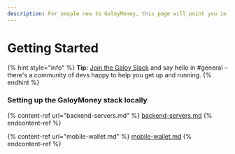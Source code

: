 ```yaml
---
description: For people new to GaloyMoney, this page will point you in the right direction.
---
```


# Getting Started

{% hint style="info" %}
**Tip:** [Join the Galoy Slack](https://join.slack.com/t/galoymoney-workspace/shared\_invite/zt-rvnhsdb5-72AZCD\_jzw6\_Q05aCs0SgA) and say hello in #general – there's a community of devs happy to help you get up and running.
{% endhint %}

### Setting up the GaloyMoney stack locally

{% content-ref url="backend-servers.md" %}
[backend-servers.md](backend-servers.md)
{% endcontent-ref %}

{% content-ref url="mobile-wallet.md" %}
[mobile-wallet.md](mobile-wallet.md)
{% endcontent-ref %}







